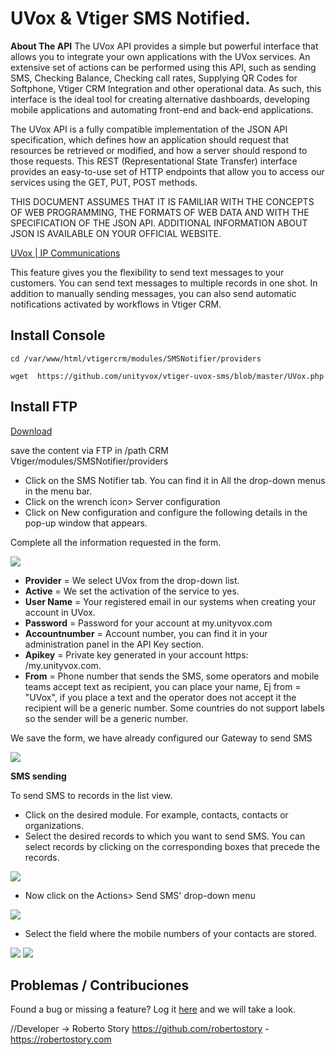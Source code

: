 # UVox & Vtiger SMS Notified.

**About The API**
The UVox API provides a simple but powerful interface that allows you to integrate your own applications with the UVox services. An extensive set of actions can be performed using this API, such as sending SMS, Checking Balance, Checking call rates, Supplying QR Codes for Softphone, Vtiger CRM Integration and other operational data. As such, this interface is the ideal tool for creating alternative dashboards, developing mobile applications and automating front-end and back-end applications.

The UVox API is a fully compatible implementation of the JSON API specification, which defines how an application should request that resources be retrieved or modified, and how a server should respond to those requests. This REST (Representational State Transfer) interface provides an easy-to-use set of HTTP endpoints that allow you to access our services using the GET, PUT, POST methods.

THIS DOCUMENT ASSUMES THAT IT IS FAMILIAR WITH THE CONCEPTS OF WEB PROGRAMMING, THE FORMATS OF WEB DATA AND WITH THE SPECIFICATION OF THE JSON API. ADDITIONAL INFORMATION ABOUT JSON IS AVAILABLE ON YOUR OFFICIAL WEBSITE.

[UVox | IP Communications](https://unityvox.com)

This feature gives you the flexibility to send text messages to your customers. You can send text messages to multiple records in one shot. In addition to manually sending messages, you can also send automatic notifications activated by workflows in Vtiger CRM. 

## Install Console

```
cd /var/www/html/vtigercrm/modules/SMSNotifier/providers

wget  https://github.com/unityvox/vtiger-uvox-sms/blob/master/UVox.php

```
## Install FTP

[Download](https://github.com/unityvox/vtiger-uvox-sms/blob/master/UVox.php)

save the content via FTP in /path CRM Vtiger/modules/SMSNotifier/providers

- Click on the SMS Notifier tab. You can find it in All the drop-down menus in the menu bar.
- Click on the wrench icon> Server configuration
- Click on New configuration and configure the following details in the pop-up window that appears.

Complete all the information requested in the form.

<img src="https://unityvox.com/assets/web/images/vtiger_1.png">

- **Provider** = We select UVox from the drop-down list.
- **Active** = We set the activation of the service to yes.
- **User Name** = Your registered email in our systems when creating your account in UVox.
- **Password** = Password for your account at my.unityvox.com
- **Accountnumber** = Account number, you can find it in your administration panel in the API Key section.
- **Apikey** = Private key generated in your account https: /my.unityvox.com.
- **From** = Phone number that sends the SMS, some operators and mobile teams accept text as recipient, you can place your name, Ej from = "UVox", if you place a text and the operator does not accept it the recipient will be a generic number. Some countries do not support labels so the sender will be a generic number.

We save the form, we have already configured our Gateway to send SMS

<img src="https://unityvox.com/assets/web/images/vtiger_2.png">

**SMS sending**


To send SMS to records in the list view. 

- Click on the desired module. For example, contacts, contacts or organizations. 
- Select the desired records to which you want to send SMS. You can select records by clicking on the corresponding boxes that precede the records.

<img src="https://unityvox.com/assets/web/images/vtiger_3.png">

- Now click on the Actions> Send SMS' drop-down menu

<img src="https://unityvox.com/assets/web/images/vtiger_4.png">

- Select the field where the mobile numbers of your contacts are stored.

<img src="https://unityvox.com/assets/web/images/vtiger_5.png">

<img src="https://unityvox.com/assets/web/images/vtiger_6.png">


## Problemas / Contribuciones 
Found a bug or missing a feature? Log it [here](https://github.com/unityvox/vtiger-uvox-sms/issues) and we will take a look.

//Developer -> Roberto Story https://github.com/robertostory - https://robertostory.com
